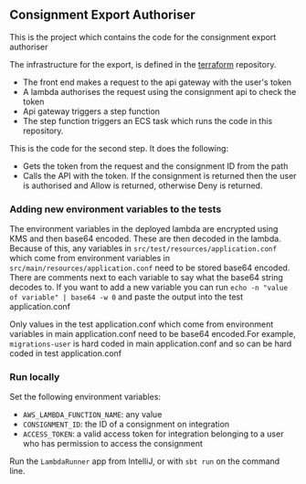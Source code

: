 ## Consignment Export Authoriser
This is the project which contains the code for the consignment export authoriser 

The infrastructure for the export, is defined in the [terraform]("https://github.com/nationalarchives/tdr-terraform-environments") repository.
* The front end makes a request to the api gateway with the user's token
* A lambda authorises the request using the consignment api to check the token
* Api gateway triggers a step function
* The step function triggers an ECS task which runs the code in this repository.

This is the code for the second step. It does the following: 
* Gets the token from the request and the consignment ID from the path
* Calls the API with the token. If the consignment is returned then the user is authorised and Allow is returned, otherwise Deny is returned.

### Adding new environment variables to the tests
The environment variables in the deployed lambda are encrypted using KMS and then base64 encoded. These are then decoded in the lambda. Because of this, any variables in `src/test/resources/application.conf` which come from environment variables in `src/main/resources/application.conf` need to be stored base64 encoded. There are comments next to each variable to say what the base64 string decodes to. If you want to add a new variable you can run `echo -n "value of variable" | base64 -w 0` and paste the output into the test application.conf

Only values in the test application.conf which come from environment variables in main application.conf need to be base64 encoded.For example, `migrations-user` is hard coded in main application.conf and so can be hard coded in test application.conf

### Run locally

Set the following environment variables:

- `AWS_LAMBDA_FUNCTION_NAME`: any value
- `CONSIGNMENT_ID`: the ID of a consignment on integration
- `ACCESS_TOKEN`: a valid access token for integration belonging to a user who has permission to access the consignment

Run the `LambdaRunner` app from IntelliJ, or with `sbt run` on the command line.

